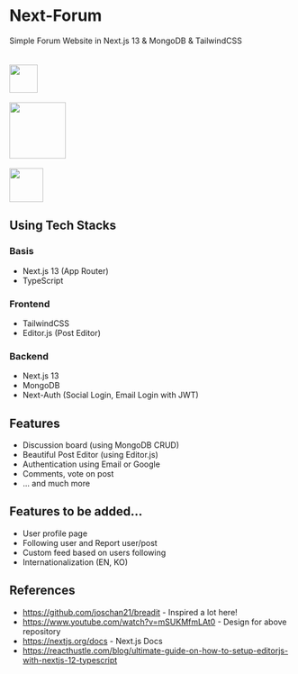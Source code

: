 # Next-Forum

Simple Forum Website in Next.js 13 & MongoDB & TailwindCSS <br /><br /><br />
<img src='https://upload.wikimedia.org/wikipedia/commons/thumb/8/8e/Nextjs-logo.svg/591px-Nextjs-logo.svg.png?20230404233503' height='50' ><br /><br/>
<img src='https://upload.wikimedia.org/wikipedia/commons/thumb/9/93/MongoDB_Logo.svg/2560px-MongoDB_Logo.svg.png' height='100'><br/><br/>
<img src='https://upload.wikimedia.org/wikipedia/commons/thumb/9/95/Tailwind_CSS_logo.svg/768px-Tailwind_CSS_logo.svg.png?20220224135351' height='60'>

## Using Tech Stacks

### Basis

- Next.js 13 (App Router)
- TypeScript

### Frontend

- TailwindCSS
- Editor.js (Post Editor)

### Backend

- Next.js 13
- MongoDB
- Next-Auth (Social Login, Email Login with JWT)

## Features

- Discussion board (using MongoDB CRUD)
- Beautiful Post Editor (using Editor.js)
- Authentication using Email or Google
- Comments, vote on post
- ... and much more

## Features to be added...

- User profile page
- Following user and Report user/post
- Custom feed based on users following
- Internationalization (EN, KO)

## References

- https://github.com/joschan21/breadit - Inspired a lot here!
- https://www.youtube.com/watch?v=mSUKMfmLAt0 - Design for above repository
- https://nextjs.org/docs - Next.js Docs
- https://reacthustle.com/blog/ultimate-guide-on-how-to-setup-editorjs-with-nextjs-12-typescript
